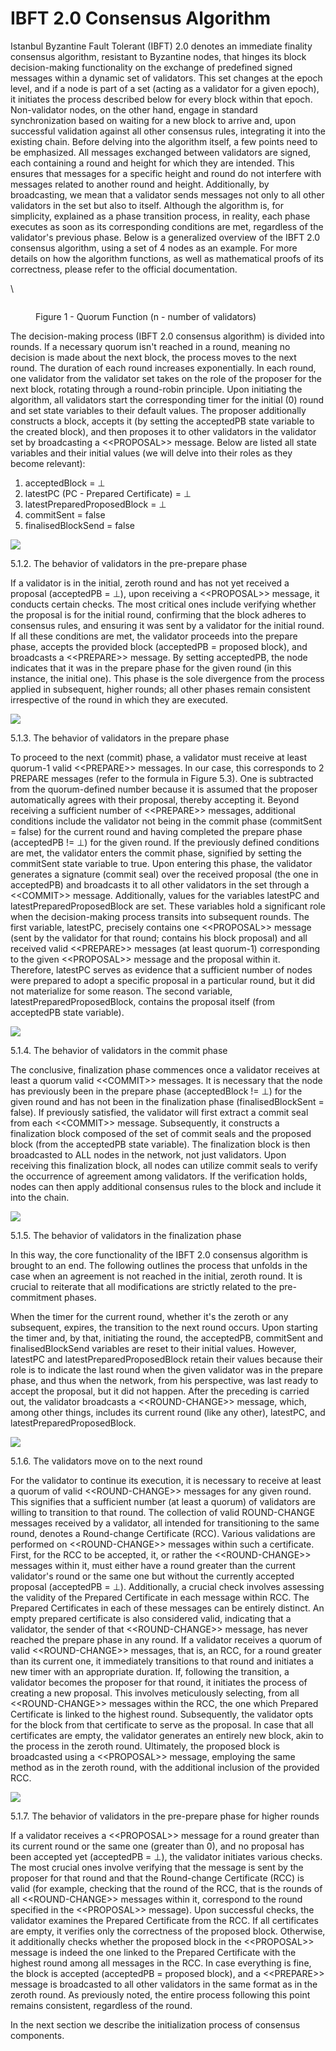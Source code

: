 # IBFT 2.0 Consensus Algorithm

Istanbul Byzantine Fault Tolerant (IBFT) 2.0 denotes an immediate finality consensus algorithm, resistant to Byzantine nodes, that hinges its block decision-making functionality on the exchange of predefined signed messages within a dynamic set of validators. This set changes at the epoch level, and if a node is part of a set (acting as a validator for a given epoch), it initiates the process described below for every block within that epoch. Non-validator nodes, on the other hand, engage in standard synchronization based on waiting for a new block to arrive and, upon successful validation against all other consensus rules, integrating it into the existing chain. Before delving into the algorithm itself, a few points need to be emphasized. All messages exchanged between validators are signed, each containing a round and height for which they are intended. This ensures that messages for a specific height and round do not interfere with messages related to another round and height. Additionally, by broadcasting, we mean that a validator sends messages not only to all other validators in the set but also to itself. Although the algorithm is, for simplicity, explained as a phase transition process, in reality, each phase executes as soon as its corresponding conditions are met, regardless of the validator's previous phase. Below is a generalized overview of the IBFT 2.0 consensus algorithm, using a set of 4 nodes as an example. For more details on how the algorithm functions, as well as mathematical proofs of its correctness, please refer to the official documentation.

\


<figure><img src="../../../../.gitbook/assets/4 (1).png" alt=""><figcaption><p>Figure 1 - Quorum Function (n - number of validators)</p></figcaption></figure>

The decision-making process (IBFT 2.0 consensus algorithm) is divided into rounds. If a necessary quorum isn't reached in a round, meaning no decision is made about the next block, the process moves to the next round. The duration of each round increases exponentially. In each round, one validator from the validator set takes on the role of the proposer for the next block, rotating through a round-robin principle. Upon initiating the algorithm, all validators start the corresponding timer for the initial (0) round and set state variables to their default values. The proposer additionally constructs a block, accepts it (by setting the acceptedPB state variable to the created block), and then proposes it to other validators in the validator set by broadcasting a <\<PROPOSAL>> message. Below are listed all state variables and their initial values (we will delve into their roles as they become relevant):

1. acceptedBlock = ⊥
2. latestPC (PC - Prepared Certificate) = ⊥
3. latestPreparedProposedBlock = ⊥
4. commitSent = false
5. finalisedBlockSend = false

![](<../../../../.gitbook/assets/5 (1).png>)

5.1.2. The behavior of validators in the pre-prepare phase

If a validator is in the initial, zeroth round and has not yet received a proposal (acceptedPB = ⊥), upon receiving a <\<PROPOSAL>> message, it conducts certain checks. The most critical ones include verifying whether the proposal is for the initial round, confirming that the block adheres to consensus rules, and ensuring it was sent by a validator for the initial round. If all these conditions are met, the validator proceeds into the prepare phase, accepts the provided block (acceptedPB = proposed block), and broadcasts a <\<PREPARE>> message. By setting acceptedPB, the node indicates that it was in the prepare phase for the given round (in this instance, the initial one). This phase is the sole divergence from the process applied in subsequent, higher rounds; all other phases remain consistent irrespective of the round in which they are executed.

![](<../../../../.gitbook/assets/6 (1).png>)

5.1.3. The behavior of validators in the prepare phase

To proceed to the next (commit) phase, a validator must receive at least quorum-1 valid <\<PREPARE>> messages. In our case, this corresponds to 2 PREPARE messages (refer to the formula in Figure 5.3). One is subtracted from the quorum-defined number because it is assumed that the proposer automatically agrees with their proposal, thereby accepting it. Beyond receiving a sufficient number of <\<PREPARE>> messages, additional conditions include the validator not being in the commit phase (commitSent = false) for the current round and having completed the prepare phase (acceptedPB != ⊥) for the given round. If the previously defined conditions are met, the validator enters the commit phase, signified by setting the commitSent state variable to true. Upon entering this phase, the validator generates a signature (commit seal) over the received proposal (the one in acceptedPB) and broadcasts it to all other validators in the set through a <\<COMMIT>> message. Additionally, values for the variables latestPC and latestPreparedProposedBlock are set. These variables hold a significant role when the decision-making process transits into subsequent rounds. The first variable, latestPC, precisely contains one <\<PROPOSAL>> message (sent by the validator for that round; contains his block proposal) and all received valid <\<PREPARE>> messages (at least quorum-1) corresponding to the given <\<PROPOSAL>> message and the proposal within it. Therefore, latestPC serves as evidence that a sufficient number of nodes were prepared to adopt a specific proposal in a particular round, but it did not materialize for some reason. The second variable, latestPreparedProposedBlock, contains the proposal itself (from acceptedPB state variable).

![](<../../../../.gitbook/assets/7 (1).png>)

5.1.4. The behavior of validators in the commit phase

The conclusive, finalization phase commences once a validator receives at least a quorum valid <\<COMMIT>> messages. It is necessary that the node has previously been in the prepare phase (acceptedBlock != ⊥) for the given round and has not been in the finalization phase (finalisedBlockSent = false). If previously satisfied, the validator will first extract a commit seal from each <\<COMMIT>> message. Subsequently, it constructs a finalization block composed of the set of commit seals and the proposed block (from the acceptedPB state variable). The finalization block is then broadcasted to ALL nodes in the network, not just validators. Upon receiving this finalization block, all nodes can utilize commit seals to verify the occurrence of agreement among validators. If the verification holds, nodes can then apply additional consensus rules to the block and include it into the chain.

![](<../../../../.gitbook/assets/8 (1).png>)

5.1.5. The behavior of validators in the finalization phase

In this way, the core functionality of the IBFT 2.0 consensus algorithm is brought to an end. The following outlines the process that unfolds in the case when an agreement is not reached in the initial, zeroth round. It is crucial to reiterate that all modifications are strictly related to the pre-commitment phases.

When the timer for the current round, whether it's the zeroth or any subsequent, expires, the transition to the next round occurs. Upon starting the timer and, by that, initiating the round, the acceptedPB, commitSent and finalisedBlockSend variables are reset to their initial values. However, latestPC and latestPreparedProposedBlock retain their values because their role is to indicate the last round when the given validator was in the prepare phase, and thus when the network, from his perspective, was last ready to accept the proposal, but it did not happen. After the preceding is carried out, the validator broadcasts a <\<ROUND-CHANGE>> message, which, among other things, includes its current round (like any other), latestPC, and latestPreparedProposedBlock.

![](<../../../../.gitbook/assets/9 (1).png>)

5.1.6. The validators move on to the next round

For the validator to continue its execution, it is necessary to receive at least a quorum of valid <\<ROUND-CHANGE>> messages for any given round. This signifies that a sufficient number (at least a quorum) of validators are willing to transition to that round. The collection of valid ROUND-CHANGE messages received by a validator, all intended for transitioning to the same round, denotes a Round-change Certificate (RCC). Various validations are performed on <\<ROUND-CHANGE>> messages within such a certificate. First, for the RCC to be accepted, it, or rather the <\<ROUND-CHANGE>> messages within it, must either have a round greater than the current validator's round or the same one but without the currently accepted proposal (acceptedPB = ⊥). Additionally, a crucial check involves assessing the validity of the Prepared Certificate in each message within RCC. The Prepared Certificates in each of these messages can be entirely distinct. An empty prepared certificate is also considered valid, indicating that a validator, the sender of that <\<ROUND-CHANGE>> message, has never reached the prepare phase in any round. If a validator receives a quorum of valid <\<ROUND-CHANGE>> messages, that is, an RCC, for a round greater than its current one, it immediately transitions to that round and initiates a new timer with an appropriate duration. If, following the transition, a validator becomes the proposer for that round, it initiates the process of creating a new proposal. This involves meticulously selecting, from all <\<ROUND-CHANGE>> messages within the RCC, the one which Prepared Certificate is linked to the highest round. Subsequently, the validator opts for the block from that certificate to serve as the proposal. In case that all certificates are empty, the validator generates an entirely new block, akin to the process in the zeroth round. Ultimately, the proposed block is broadcasted using a <\<PROPOSAL>> message, employing the same method as in the zeroth round, with the additional inclusion of the provided RCC.

![](<../../../../.gitbook/assets/10 (1).png>)

5.1.7. The behavior of validators in the pre-prepare phase for higher rounds

If a validator receives a <\<PROPOSAL>> message for a round greater than its current round or the same one (greater than 0), and no proposal has been accepted yet (acceptedPB = ⊥), the validator initiates various checks. The most crucial ones involve verifying that the message is sent by the proposer for that round and that the Round-change Certificate (RCC) is valid (for example, checking that the round of the RCC, that is the rounds of all <\<ROUND-CHANGE>> messages within it, correspond to the round specified in the <\<PROPOSAL>> message). Upon successful checks, the validator examines the Prepared Certificate from the RCC. If all certificates are empty, it verifies only the correctness of the proposed block. Otherwise, it additionally checks whether the proposed block in the <\<PROPOSAL>> message is indeed the one linked to the Prepared Certificate with the highest round among all messages in the RCC. In case everything is fine, the block is accepted (acceptedPB = proposed block), and a <\<PREPARE>> message is broadcasted to all other validators in the same format as in the zeroth round. As previously noted, the entire process following this point remains consistent, regardless of the round.

In the next section we describe the initialization process of consensus components.
